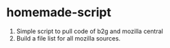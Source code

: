 homemade-script
===============

1. Simple script to pull code of b2g and mozilla central
1. Build a file list for all mozilla sources.
